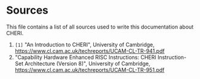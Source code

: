 # Sources

This file contains a list of all sources used to write this documentation about CHERI.

1. `[1]` "An Introduction to CHERI", University of Cambridge, <https://www.cl.cam.ac.uk/techreports/UCAM-CL-TR-941.pdf>
2. "Capability Hardware Enhanced RISC Instructions: CHERI Instruction-Set Architecture (Version 8)", University of Cambridge, <https://www.cl.cam.ac.uk/techreports/UCAM-CL-TR-951.pdf>
